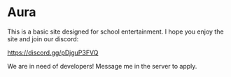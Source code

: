 # Aura


This is a basic site designed for school entertainment. I hope you enjoy the site and join our discord:

https://discord.gg/pDjguP3FVQ

We are in need of developers! Message me in the server to apply.
